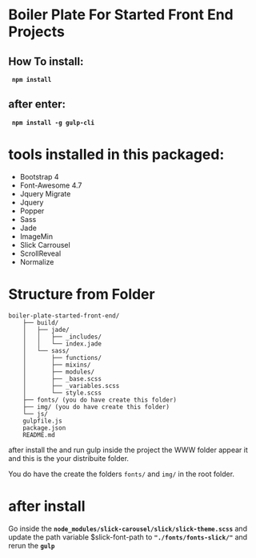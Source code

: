 # Boiler Plate For Started Front End Projects

## How To install: 

**` npm install`**

## after enter:

**` npm install -g gulp-cli`**

# tools installed in this packaged:

* Bootstrap 4
* Font-Awesome 4.7
* Jquery Migrate
* Jquery
* Popper
* Sass
* Jade
* ImageMin
* Slick Carrousel
* ScrollReveal
* Normalize

# Structure from Folder

```
boiler-plate-started-front-end/
	├── build/
	│	├──	jade/
	│	│	├──	_includes/
	│	│	└── index.jade
	│	└──	sass/
	│		├──	functions/
	│		├──	mixins/
	│		├──	modules/
	│		├──	_base.scss
	│		├──	_variables.scss
	│		└──	style.scss
	├── fonts/ (you do have create this folder)
	├── img/ (you do have create this folder)
	└── js/
	gulpfile.js
	package.json
	README.md
```
after install the and run gulp inside the project the WWW folder appear it and this is the your distribuite folder.

You do have the create the folders ``fonts/`` and ``img/`` in the root folder.

# after install
Go inside the **``node_modules/slick-carousel/slick/slick-theme.scss``** and update the path variable $slick-font-path to **``"./fonts/fonts-slick/"``** and rerun the **``gulp``**